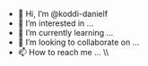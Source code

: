 - 👋 Hi, I’m @koddi-danielf
- 👀 I’m interested in ...
- 🌱 I’m currently learning ...
- 💞️ I’m looking to collaborate on ...
- 📫 How to reach me ...
\\\
<!---
koddi-danielf/koddi-danielf is a ✨ special ✨ repository because its `README.md` (this file) appears on your GitHub profile.
You can click the Preview link to take a look at your changes.
--->

